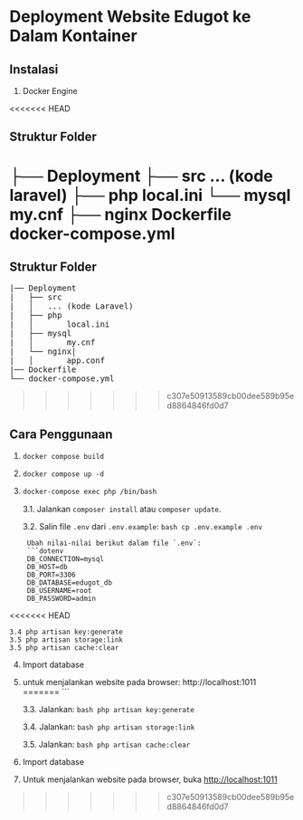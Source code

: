 # Deployment Website Edugot ke Dalam Kontainer

## Instalasi
1. Docker Engine

<<<<<<< HEAD
## Struktur Folder
 ├── Deployment
    ├── src
     ... (kode laravel)
    ├── php
      local.ini
    └── mysql
      my.cnf
    ├── nginx
Dockerfile
docker-compose.yml
=======
## <b>Struktur Folder</b>
<pre>
|── Deployment
|   ├── src
|   │   ... (kode Laravel)
|   ├── php
|   │       local.ini
|   ├── mysql
|   │       my.cnf
|   └── nginx|
|   │       app.conf     
|── Dockerfile
└── docker-compose.yml
</pre>
>>>>>>> c307e50913589cb00dee589b95ed8864846fd0d7

## Cara Penggunaan

1. `docker compose build`
2. `docker compose up -d`
3. 
    ```bash
    docker-compose exec php /bin/bash
    ```
   
    3.1. Jalankan `composer install` atau `composer update`.
   
    3.2. Salin file `.env` dari `.env.example`:
        ```bash
        cp .env.example .env
        ```

        Ubah nilai-nilai berikut dalam file `.env`:
        ```dotenv
        DB_CONNECTION=mysql
        DB_HOST=db
        DB_PORT=3306
        DB_DATABASE=edugot_db
        DB_USERNAME=root
        DB_PASSWORD=admin
<<<<<<< HEAD
       
    3.4 php artisan key:generate
    3.5 php artisan storage:link
    3.5 php artisan cache:clear
4. Import database 
5. untuk menjalankan website pada browser:
       http://localhost:1011
=======
        ```
   
    3.3. Jalankan:
        ```bash
        php artisan key:generate
        ```
   
    3.4. Jalankan:
        ```bash
        php artisan storage:link
        ```

    3.5. Jalankan:
        ```bash
        php artisan cache:clear
        ```
   
4. Import database
5. Untuk menjalankan website pada browser, buka [http://localhost:1011](http://localhost:1011)





>>>>>>> c307e50913589cb00dee589b95ed8864846fd0d7
